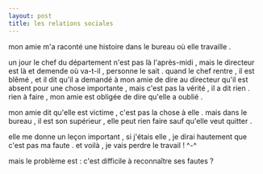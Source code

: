 ```yaml
---
layout: post
title: les relations sociales
---
```


mon amie m'a raconté une histoire dans le bureau où elle travaille .

un jour le chef du département n'est pas là l'après-midi , mais le directeur est là et demende où va-t-il , personne le sait . quand le chef rentre , il est blêmé , et il dit qu'il a demandé à mon amie de dire au directeur qu'il est absent pour une chose importante , mais c'est pas la vérité , il  a dit rien . rien à faire , mon amie est obligée de dire qu'elle a oublié .

mon amie dit qu'elle est victime , c'est pas la chose à elle . mais dans le bureau , il est son supérieur , elle peut rien faire sauf qu'elle veut quitter .

elle me donne un leçon important , si j'étais elle , je dirai hautement que c'est pas ma faute . et voilà , je vais perdre le travail ! ^-^

mais le problème est : c'est difficile à reconnaître ses fautes ?
